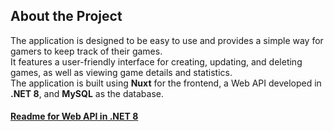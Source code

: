 ## About the Project

The application is designed to be easy to use and provides a simple way for gamers to keep track of their games.  
It features a user-friendly interface for creating, updating, and deleting games, as well as viewing game details and statistics.  
The application is built using **Nuxt** for the frontend, a Web API developed in **.NET 8**, and **MySQL** as the database.

#### [Readme for Web API in .NET 8](backend/README.md)
